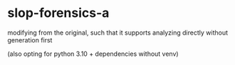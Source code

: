 # slop-forensics-a

modifying from the original, such that it supports analyzing directly without generation first

(also opting for python 3.10 + dependencies without venv)